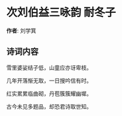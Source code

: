 # 次刘伯益三咏韵 耐冬子

**作者**: 刘学箕

## 诗词内容

雪里婆娑结子低，山童应亦讶卑枝。

几年开落惭无取，一日搜吟信有时。

红实累累临曲砌，丹苞簇簇耀幽墀。

古今未见多题品，却恐君诗取世知。

